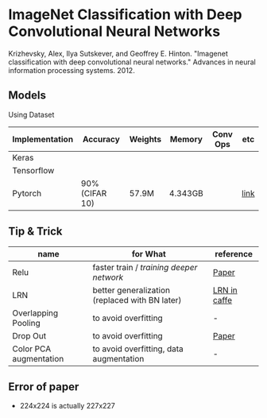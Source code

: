 # ImageNet Classification with Deep Convolutional Neural Networks
Krizhevsky, Alex, Ilya Sutskever, and Geoffrey E. Hinton. "Imagenet classification with deep convolutional neural networks." Advances in neural information processing systems. 2012.

## Models

Using Dataset

| Implementation | Accuracy | Weights | Memory | Conv Ops | etc |
|---|---|---|---|---|---|
| Keras |   |   |   |   |    |
| Tensorflow |   |   |   |   |    |
| Pytorch | 90% (CIFAR 10) | 57.9M  | 4.343GB |   |[link](https://github.com/Jooong/DLCV/tree/master/alexnet)|

## Tip & Trick

| name | for What | reference |
|---|---|---|
| Relu | faster train / *training deeper network* | [Paper](http://citeseerx.ist.psu.edu/viewdoc/download?doi=10.1.1.165.6419&rep=rep1&type=pdf) |
| LRN  | better generalization (replaced with BN later)  | [LRN in caffe](http://caffe.berkeleyvision.org/tutorial/layers/lrn.html) |
| Overlapping Pooling | to avoid overfitting | - |
| Drop Out | to avoid overfitting | [Paper](http://jmlr.org/papers/volume15/srivastava14a.old/srivastava14a.pdf) |
| Color PCA augmentation | to avoid overfitting, data augmentation | - |


## Error of paper
- 224x224 is actually 227x227

